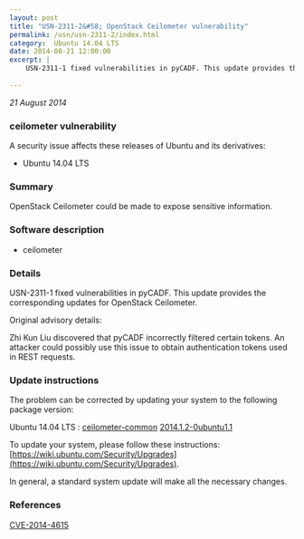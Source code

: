 ```yaml
---
layout: post
title: "USN-2311-2&#58; OpenStack Ceilometer vulnerability"
permalink: /usn/usn-2311-2/index.html
category:  Ubuntu 14.04 LTS
date: 2014-08-21 12:00:00
excerpt: |
    USN-2311-1 fixed vulnerabilities in pyCADF. This update provides the corresponding updates for OpenStack Ceilometer.
    
--- 
```

 
 

*21 August 2014*

### ceilometer vulnerability

A security issue affects these releases of Ubuntu and its derivatives:

* Ubuntu 14.04 LTS

### Summary

OpenStack Ceilometer could be made to expose sensitive information. 

### Software description

* ceilometer 

### Details

USN-2311-1 fixed vulnerabilities in pyCADF. This update provides the corresponding updates for OpenStack Ceilometer.

Original advisory details:

 Zhi Kun Liu discovered that pyCADF incorrectly filtered certain tokens. An attacker could possibly use this issue to obtain authentication tokens used in REST requests. 

### Update instructions

The problem can be corrected by updating your system to the following package version:

Ubuntu 14.04 LTS
 : [ceilometer-common](https://launchpad.net/ubuntu/+source/ceilometer) <span> [2014.1.2-0ubuntu1.1](https://launchpad.net/ubuntu/+source/ceilometer/2014.1.2-0ubuntu1.1) </span> 

To update your system, please follow these instructions: [https://wiki.ubuntu.com/Security/Upgrades](https://wiki.ubuntu.com/Security/Upgrades).

In general, a standard system update will make all the necessary changes. 

### References

 
 [CVE-2014-4615](http://people.ubuntu.com/~ubuntu-security/cve/CVE-2014-4615)
 

